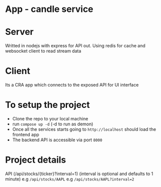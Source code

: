 # App - candle service

# Server
Writted in nodejs with express for API out. Using redis for cache and websocket client to read stream data

# Client
Its a CRA app which connects to the exposed API for UI interface


# To setup the project

 - Clone the repo to your local machine
 - run `compose up -d` (-d to run as demon)
 - Once all the services starts going to `http://localhost` should load the frontend app
 - The backend API is accessible via port `8000`


# Project details

API (/api/stocks/{ticker}?interval=1) (interval is optional and defaults to 1 minute)
e.g `/api/stocks/AAPL`
e.g `/api/stocks/AAPL?interval=2`
 